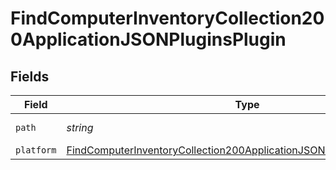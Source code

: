 # FindComputerInventoryCollection200ApplicationJSONPluginsPlugin


## Fields

| Field                                                                                                                                                                       | Type                                                                                                                                                                        | Required                                                                                                                                                                    | Description                                                                                                                                                                 | Example                                                                                                                                                                     |
| --------------------------------------------------------------------------------------------------------------------------------------------------------------------------- | --------------------------------------------------------------------------------------------------------------------------------------------------------------------------- | --------------------------------------------------------------------------------------------------------------------------------------------------------------------------- | --------------------------------------------------------------------------------------------------------------------------------------------------------------------------- | --------------------------------------------------------------------------------------------------------------------------------------------------------------------------- |
| `path`                                                                                                                                                                      | *string*                                                                                                                                                                    | :heavy_minus_sign:                                                                                                                                                          | N/A                                                                                                                                                                         | ~/Library/Internet Plug-Ins                                                                                                                                                 |
| `platform`                                                                                                                                                                  | [FindComputerInventoryCollection200ApplicationJSONPluginsPluginPlatform](../../models/operations/findcomputerinventorycollection200applicationjsonpluginspluginplatform.md) | :heavy_minus_sign:                                                                                                                                                          | N/A                                                                                                                                                                         |                                                                                                                                                                             |